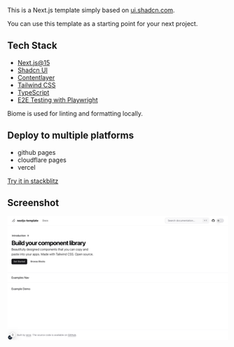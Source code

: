 This is a Next.js template simply based on [ui.shadcn.com](https://ui.shadcn.com/).

You can use this template as a starting point for your next project.

## Tech Stack
- [Next.js@15](https://nextjs.org/)
- [Shadcn UI](https://ui.shadcn.com/)
- [Contentlayer](https://contentlayer.dev/)
- [Tailwind CSS](https://tailwindcss.com/)
- [TypeScript](https://www.typescriptlang.org/)
- [E2E Testing with Playwright](https://playwright.dev/)

Biome is used for linting and formatting locally.

## Deploy to multiple platforms
- github pages
- cloudflare pages
- vercel

[Try it in stackblitz](https://stackblitz.com/github/asd55667/nextjs-template)

## Screenshot
![](/tests/e2e/homepage.spec.ts-snapshots/homepage-chromium-darwin.png)
